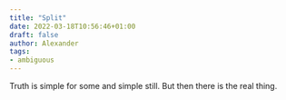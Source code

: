 ```yaml
---
title: "Split"
date: 2022-03-18T10:56:46+01:00
draft: false
author: Alexander
tags:
- ambiguous
---
```


Truth is simple for some and simple still.
But then there is the real thing.
